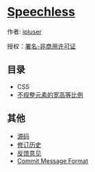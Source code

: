 # [Speechless]()

作者: [ipluser](https://github.com/ipluser)

授权：<a rel="license" href="http://creativecommons.org/licenses/by-nc/4.0/">署名-非商用许可证</a>

## 目录
- CSS
 - [不规整元素的宽高等比例](#docs/css/width-height-scale)

## 其他
- [源码](https://github.com/ipluser/speechless)
- [修订历史](https://github.com/ipluser/speechless/commits/master)
- [反馈意见](https://github.com/ipluser/speechless/issues)
- [Commit Message Format](https://github.com/angular/angular.js/blob/master/CONTRIBUTING.md#commit-message-format)